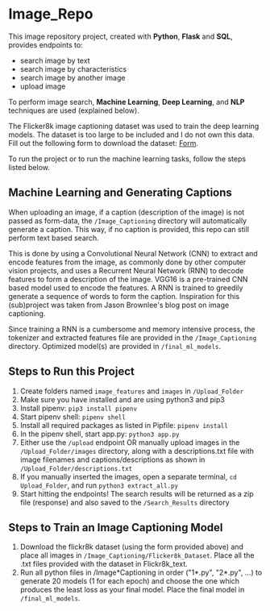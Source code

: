 # Image_Repo

This image repository project, created with **Python**, **Flask** and **SQL**, provides endpoints to:

- search image by text
- search image by characteristics
- search image by another image
- upload image

To perform image search, **Machine Learning**, **Deep Learning**, and **NLP** techniques are used (explained below).

The Flicker8k image captioning dataset was used to train the deep learning models. The dataset is too large to be included and I do not own this data. Fill out the following form to download the dataset: [Form](https://forms.illinois.edu/sec/1713398).

To run the project or to run the machine learning tasks, follow the steps listed below.

## Machine Learning and Generating Captions

When uploading an image, if a caption (description of the image) is not passed as form-data, the `/Image_Captioning` directory will automatically generate a caption. This way, if no caption is provided, this repo can still perform text based search.

This is done by using a Convolutional Neural Network (CNN) to extract and encode features from the image, as commonly done by other computer vision projects, and uses a Recurrent Neural Network (RNN) to decode features to form a description of the image. VGG16 is a pre-trained CNN based model used to encode the features. A RNN is trained to greedily generate a sequence of words to form the caption. Inspiration for this (sub)project was taken from Jason Brownlee's blog post on image captioning.

Since training a RNN is a cumbersome and memory intensive process, the tokenizer and extracted features file are provided in the `/Image_Captioning` directory. Optimized model(s) are provided in `/final_ml_models`.

## Steps to Run this Project

1. Create folders named `image_features` and `images` in `/Upload_Folder`
2. Make sure you have installed and are using python3 and pip3
3. Install pipenv: `pip3 install pipenv`
4. Start pipenv shell: `pipenv shell`
5. Install all required packages as listed in Pipfile: `pipenv install`
6. In the pipenv shell, start app.py: `python3 app.py`
7. Either use the `/upload` endpoint OR manually upload images in the `/Upload_Folder/images` directory, along with a descriptions.txt file with image filenames and captions/descriptions as shown in `/Upload_Folder/descriptions.txt`
8. If you manually inserted the images, open a separate terminal, `cd Upload_Folder`, and run `python3 extract_all.py`
9. Start hitting the endpoints! The search results will be returned as a zip file (response) and also saved to the `/Search_Results` directory

## Steps to Train an Image Captioning Model

1. Download the flickr8k dataset (using the form provided above) and place all images in `/Image_Captioning/Flicker8k_Dataset`. Place all the .txt files provided with the dataset in Flickr8k_text.
2. Run all python files in /Image\*Captioning in order ("1*.py", "2*.py", ...) to generate 20 models (1 for each epoch) and choose the one which produces the least loss as your final model. Place the final model in `/final_ml_models`.
